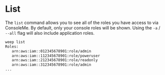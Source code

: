 # List

The `list` command allows you to see all of the roles you have access to via ConsoleMe. By default, only your console roles will be shown. Using the `-a` / `--all` flag will also include application roles.

```bash
weep list
Roles:
   arn:aws:iam::012345678901:role/admin
   arn:aws:iam::112345678901:role/poweruser
   arn:aws:iam::212345678901:role/readonly
   arn:aws:iam::312345678901:role/admin
...
```

